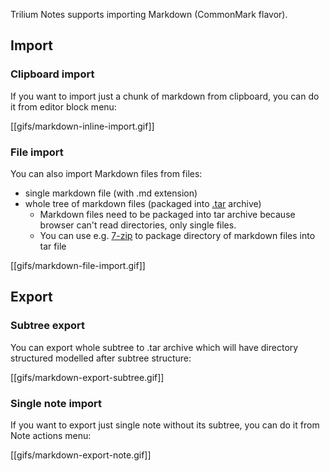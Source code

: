 Trilium Notes supports importing Markdown (CommonMark flavor).

## Import

### Clipboard import

If you want to import just a chunk of markdown from clipboard, you can do it from editor block menu:

[[gifs/markdown-inline-import.gif]]

### File import

You can also import Markdown files from files:

* single markdown file (with .md extension)
* whole tree of markdown files (packaged into [.tar](https://en.wikipedia.org/wiki/Tar_(computing)) archive)
  * Markdown files need to be packaged into tar archive because browser can't read directories, only single files.
  * You can use e.g. [7-zip](https://www.7-zip.org) to package directory of markdown files into tar file
  
[[gifs/markdown-file-import.gif]]

## Export

### Subtree export

You can export whole subtree to .tar archive which will have directory structured modelled after subtree structure:

[[gifs/markdown-export-subtree.gif]]

### Single note import

If you want to export just single note without its subtree, you can do it from Note actions menu:

[[gifs/markdown-export-note.gif]]
